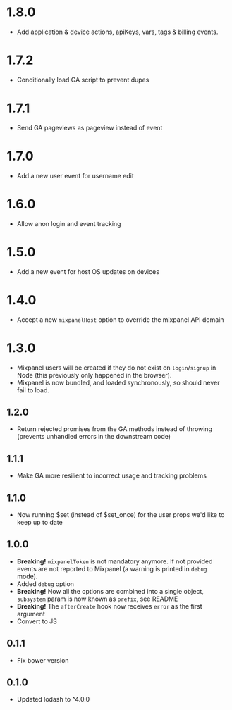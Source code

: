 # 1.8.0

* Add application & device actions, apiKeys, vars, tags & billing events.

# 1.7.2

* Conditionally load GA script to prevent dupes

# 1.7.1

* Send GA pageviews as pageview instead of event

# 1.7.0

* Add a new user event for username edit

# 1.6.0

* Allow anon login and event tracking

# 1.5.0

* Add a new event for host OS updates on devices

# 1.4.0

* Accept a new `mixpanelHost` option to override the mixpanel API domain

# 1.3.0

* Mixpanel users will be created if they do not exist on `login`/`signup` in Node (this previously only happened in the browser).
* Mixpanel is now bundled, and loaded synchronously, so should never fail to load.

## 1.2.0

* Return rejected promises from the GA methods instead of throwing (prevents unhandled errors in the downstream code)

## 1.1.1

* Make GA more resilient to incorrect usage and tracking problems

## 1.1.0

* Now running $set (instead of $set_once) for the user props we'd like to keep up to date

## 1.0.0

* **Breaking!** `mixpanelToken` is not mandatory anymore. If not provided events are not reported to Mixpanel (a warning is printed in `debug` mode).
* Added `debug` option
* **Breaking!** Now all the options are combined into a single object, `subsystem` param is now known as `prefix`, see README
* **Breaking!** The `afterCreate` hook now receives `error` as the first argument
* Convert to JS

## 0.1.1

* Fix bower version

## 0.1.0

* Updated lodash to ^4.0.0
